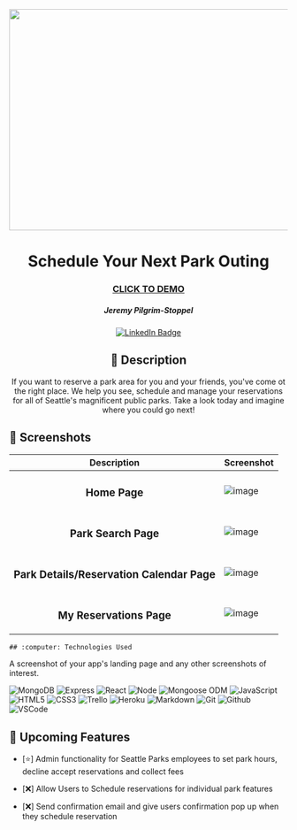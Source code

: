 <div id="header" align="center">

  <img src="https://i.imgur.com/Ll6hhhT.jpeg" width="800" height="400">

</div>

  <div id="description" align="center">

  # Schedule Your Next Park Outing

  ### [CLICK TO DEMO](https://park-scheduler.herokuapp.com/)

  ##### Jeremy Pilgrim-Stoppel

  [![LinkedIn Badge](https://img.shields.io/badge/-@jeremypilgrimstoppel-blue?style=flat&logo=Linkedin&logoColor=black)](https://www.linkedin.com/in/jeremy-pilgrim-stoppel/)

  ## :pencil: Description

  If you want to reserve a park area for you and your friends, you've come ot the right place. 
  We help you see, schedule and manage your reservations for all of Seattle's magnificent public parks.
  Take a look today and imagine where you could go next!

  </div>
  
  
  
  
   ## :camera_flash: Screenshots 

  |   Description | Screenshot | 
  |:-------------:| -----------|
  | <h3>Home Page</h3> | ![image](https://user-images.githubusercontent.com/121928317/229732232-361d96d3-4e9f-48af-babc-fd7efb411af9.png)
   | <h3>Park Search Page</h3> | ![image](https://user-images.githubusercontent.com/121928317/229732569-51be1b08-2110-469a-960d-65f3e6330745.png)
   | <h3>Park Details/Reservation Calendar Page</h3> | ![image](https://user-images.githubusercontent.com/121928317/229732773-df4da5bd-fbe4-4e17-94c5-53b48db5f04d.png)
   | <h3>My Reservations Page</h3> | ![image](https://user-images.githubusercontent.com/121928317/229732862-a4409b43-c857-434b-9abe-2fbeb94ef423.png)

 
  
  
  
  
  
    ## :computer: Technologies Used
  A screenshot of your app's landing page and any other screenshots of interest.

  ![MongoDB](https://img.shields.io/badge/-MongoDB-05122A?style=flat&logo=mongodb)
  ![Express](https://img.shields.io/badge/-Express-05122A?style=flat&logo=express)
  ![React](https://img.shields.io/badge/-React-05122A?style=flat&logo=react)
  ![Node](https://img.shields.io/badge/-Node.js-05122A?style=flat&logo=node.js)
  ![Mongoose ODM](https://img.shields.io/badge/-Mongoose_ODM-05122A?style=flat&logo=mongodb)
  ![JavaScript](https://img.shields.io/badge/-JavaScript-05122A?style=flat&logo=javascript)
  ![HTML5](https://img.shields.io/badge/-HTML5-05122A?style=flat&logo=html5)
  ![CSS3](https://img.shields.io/badge/-CSS-05122A?style=flat&logo=css3)
  ![Trello](https://img.shields.io/badge/-Trello-05122A?style=flat&logo=trello)
  ![Heroku](https://img.shields.io/badge/-Heroku-05122A?style=flat&logo=heroku)
  ![Markdown](https://img.shields.io/badge/-Markdown-05122A?style=flat&logo=markdown)
  ![Git](https://img.shields.io/badge/-Git-05122A?style=flat&logo=git)
  ![Github](https://img.shields.io/badge/-GitHub-05122A?style=flat&logo=github)
  ![VSCode](https://img.shields.io/badge/-VS_Code-05122A?style=flat&logo=visualstudio)
  
  
  
  
  
  
  ## :satellite: Upcoming Features

- [:star:] Admin functionality for Seattle Parks employees to set park hours, decline accept reservations and collect fees

- [:x:] Allow Users to Schedule reservations for individual park features

- [:x:] Send confirmation email and give users confirmation pop up when they schedule reservation 